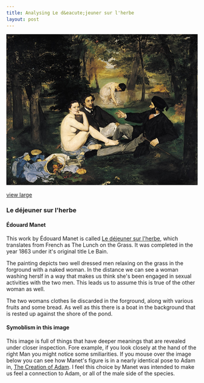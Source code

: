 ```yaml
---
title: Analysing Le d&eacute;jeuner sur l'herbe
layout: post
---
```


<img src="/media/images/le-dejeuner.jpg" alt="Le d&eacute;jeuner sur l'herbe"/>

[view large](/media/images/le-dejeuner-large.jpg)

### Le d&eacute;jeuner sur l'herbe
#### &Eacute;douard Manet

This work by &Eacute;douard Manet is called [Le d&eacute;jeuner sur l'herbe](http://en.wikipedia.org/wiki/Le_djeuner_sur_l'herbe), which translates from French as The Lunch on the Grass. It was completed in the year 1863 under it's original title Le Bain.

The painting depicts two well dressed men relaxing on the grass in the forground with a naked woman. In the distance we can see a woman washing herslf in a way that makes us think she's been engaged in sexual activities with the two men. This leads us to assume this is true of the other woman as well.

The two womans clothes lie discarded in the forground, along with various fruits and some bread. As well as this there is a boat in the background that is rested up against the shore of the pond.

#### Symoblism in this image

This image is full of things that have deeper meanings that are revealed under closer inspection. Fore example, if you look closely at the hand of the right Man you might notice some smiliarities. If you mouse over the image below you can see how Manet's figure is in a nearly identical pose to Adam in, [The Creation of Adam](http://en.wikipedia.org/wiki/The_Creation_of_Adam). I feel this choice by Manet was intended to make us feel a connection to Adam, or all of the male side of the species.</p>

<img onmouseout="src='/media/images/flipped-dejeuner.jpg'" onmouseover="src='/media/images/michelangelo-creation.jpg'" src="/media/images/flipped-dejeuner.jpg" alt="" />
